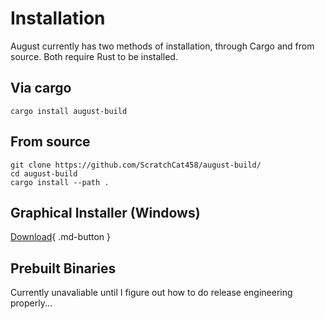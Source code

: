 # Installation

August currently has two methods of installation, through Cargo and from source.
Both require Rust to be installed.

## Via cargo
```
cargo install august-build
```

## From source
```
git clone https://github.com/ScratchCat458/august-build/
cd august-build
cargo install --path .
```

## Graphical Installer (Windows)

[Download](https://github.com/ScratchCat458/august-build/releases/download/v0.5.0/august-build-0.5.0-x86_64.msi){ .md-button }

## Prebuilt Binaries

Currently unavaliable until I figure out how to do release engineering properly...

